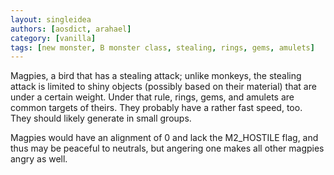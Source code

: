 ```yaml
---
layout: singleidea
authors: [aosdict, arahael]
category: [vanilla]
tags: [new monster, B monster class, stealing, rings, gems, amulets]
---
```

Magpies, a bird that has a stealing attack; unlike monkeys, the stealing attack
is limited to shiny objects (possibly based on their material) that are under a
certain weight. Under that rule, rings, gems, and amulets are common targets of
theirs. They probably have a rather fast speed, too. They should likely generate
in small groups.

Magpies would have an alignment of 0 and lack the M2_HOSTILE flag, and thus may
be peaceful to neutrals, but angering one makes all other magpies angry as well.
